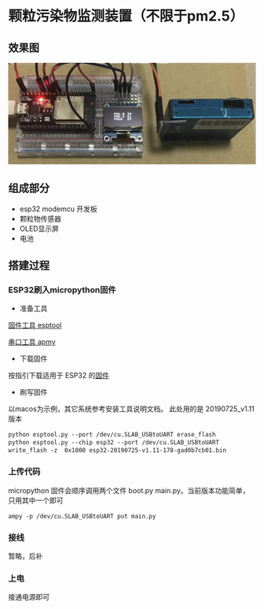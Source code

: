 # 颗粒污染物监测装置（不限于pm2.5）

## 效果图
![show](https://github.com/eckygao/pm2.5MonitoringDevice/blob/master/img/show.png)

## 组成部分

- esp32 modemcu 开发板
- 颗粒物传感器
- OLED显示屏
- 电池

## 搭建过程

### ESP32刷入micropython固件

- 准备工具

[固件工具 esptool](https://github.com/espressif/esptool)

[串口工具 apmy](https://github.com/scientifichackers/ampy)

- 下载固件

按指引下载适用于 ESP32 的[固件](https://micropython.org/download#esp32)

- 刷写固件

以macos为示例，其它系统参考安装工具说明文档。
此处用的是 20190725_v1.11 版本
```
python esptool.py --port /dev/cu.SLAB_USBtoUART erase_flash
python esptool.py --chip esp32 --port /dev/cu.SLAB_USBtoUART write_flash -z  0x1000 esp32-20190725-v1.11-178-gad0b7cb01.bin
```

### 上传代码

micropython 固件会顺序调用两个文件 boot.py main.py。当前版本功能简单，只用其中一个即可
```
ampy -p /dev/cu.SLAB_USBtoUART put main.py
```

### 接线
暂略，后补

### 上电
接通电源即可

